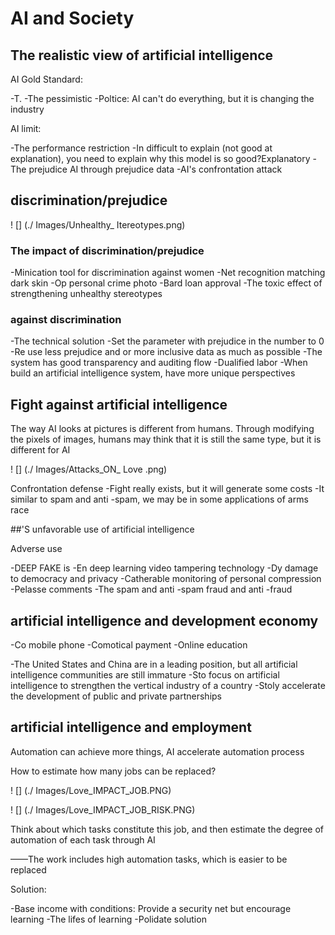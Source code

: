 
# AI and Society

## The realistic view of artificial intelligence

AI Gold Standard:

-T.
-The pessimistic
-Poltice: AI can't do everything, but it is changing the industry

AI limit:

-The performance restriction
-In difficult to explain (not good at explanation), you need to explain why this model is so good?Explanatory
-The prejudice AI through prejudice data
-AI's confrontation attack

## discrimination/prejudice

! [] (./ Images/Unhealthy_ Itereotypes.png)

### The impact of discrimination/prejudice

-Minication tool for discrimination against women
-Net recognition matching dark skin
-Op personal crime photo
-Bard loan approval
-The toxic effect of strengthening unhealthy stereotypes

### against discrimination

-The technical solution
-Set the parameter with prejudice in the number to 0
-Re use less prejudice and or more inclusive data as much as possible
-The system has good transparency and auditing flow
-Dualified labor
-When build an artificial intelligence system, have more unique perspectives

## Fight against artificial intelligence

The way AI looks at pictures is different from humans. Through modifying the pixels of images, humans may think that it is still the same type, but it is different for AI

! [] (./ Images/Attacks_ON_ Love .png)

Confrontation defense
-Fight really exists, but it will generate some costs
-It similar to spam and anti -spam, we may be in some applications of arms race

##'S unfavorable use of artificial intelligence

Adverse use

-DEEP FAKE is
-En deep learning video tampering technology
-Dy damage to democracy and privacy
-Catherable monitoring of personal compression
-Pelasse comments
-The spam and anti -spam fraud and anti -fraud

## artificial intelligence and development economy

-Co mobile phone
-Comotical payment
-Online education

-The United States and China are in a leading position, but all artificial intelligence communities are still immature
-Sto focus on artificial intelligence to strengthen the vertical industry of a country
-Stoly accelerate the development of public and private partnerships

## artificial intelligence and employment

Automation can achieve more things, AI accelerate automation process

How to estimate how many jobs can be replaced?

! [] (./ Images/Love_IMPACT_JOB.PNG)

! [] (./ Images/Love_IMPACT_JOB_RISK.PNG)

Think about which tasks constitute this job, and then estimate the degree of automation of each task through AI

——The work includes high automation tasks, which is easier to be replaced

Solution:

-Base income with conditions: Provide a security net but encourage learning
-The lifes of learning
-Polidate solution
